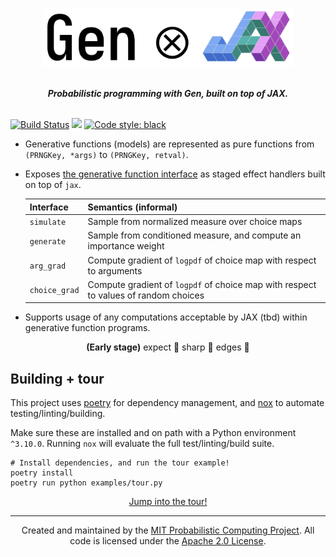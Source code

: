 <br>
<p align="center">
<img width="400px" src="logo.png"/>
</p>
<br>

<div align="center">
<b><i>Probabilistic programming with Gen, built on top of JAX.</i></b>
</div>
<br>

[![Build Status](https://github.com/probcomp/genjax/actions/workflows/ci.yml/badge.svg)](https://github.com/probcomp/genjax/actions)
[![](https://img.shields.io/badge/docs-stable-blue.svg)](https://probcomp.github.io/genjax/)
[![Code style: black](https://img.shields.io/badge/code%20style-black-000000.svg)](https://github.com/psf/black)

- Generative functions (models) are represented as pure functions from `(PRNGKey, *args)` to `(PRNGKey, retval)`.
- Exposes [the generative function interface](https://www.gen.dev/stable/ref/gfi/) as staged effect handlers built on top of `jax`.

  | Interface     | Semantics (informal)                                                                |
  | ------------- | ----------------------------------------------------------------------------------- |
  | `simulate`    | Sample from normalized measure over choice maps                                     |
  | `generate`    | Sample from conditioned measure, and compute an importance weight                   |
  | `arg_grad`    | Compute gradient of `logpdf` of choice map with respect to arguments                |
  | `choice_grad` | Compute gradient of `logpdf` of choice map with respect to values of random choices |

- Supports usage of any computations acceptable by JAX (tbd) within generative function programs.

<div align="center">
<b>(Early stage)</b> expect 🔪 sharp 🔪 edges 🔪
</div>

## Building + tour

This project uses [poetry](https://python-poetry.org/) for dependency management, and [nox](https://nox.thea.codes/en/stable/) to automate testing/linting/building.

Make sure these are installed and on path with a Python environment `^3.10.0`. Running `nox` will evaluate the full test/linting/build suite.

```
# Install dependencies, and run the tour example!
poetry install
poetry run python examples/tour.py
```

<div align="center">
<a href="/examples/tour.py">Jump into the tour!</a>
</div>

---

<div align="center">
Created and maintained by the <a href="http://probcomp.csail.mit.edu/">MIT Probabilistic Computing Project</a>. All code is licensed under the <a href="LICENSE">Apache 2.0 License</a>.
</div>

